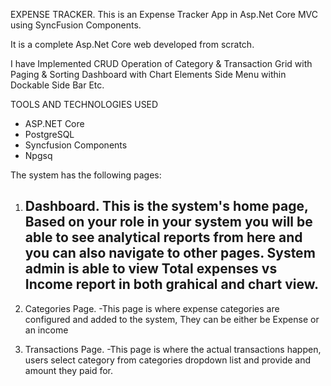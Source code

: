 

EXPENSE TRACKER.
This is an Expense Tracker App in Asp.Net Core MVC using SyncFusion Components.

It is a complete Asp.Net Core web developed from scratch.

I have Implemented CRUD Operation of Category & Transaction Grid with Paging & Sorting Dashboard with Chart Elements Side Menu within Dockable Side Bar Etc.

TOOLS AND TECHNOLOGIES USED
- ASP.NET Core
- PostgreSQL
- Syncfusion Components
- Npgsq

The system has the following pages:
1. Dashboard.
   This is the system's home page, Based on your role in your system you will be able to see analytical reports from here and you can also navigate to other pages.
   System admin is able to view Total expenses vs Income report in both grahical and chart view.
   -
     
2. Categories Page. 
   -This page is where expense categories are configured and added to the system, They can be either be Expense or an income
   
5. Transactions Page. 
   -This page is where the actual transactions happen, users select category from categories dropdown list and provide and amount they paid for.
